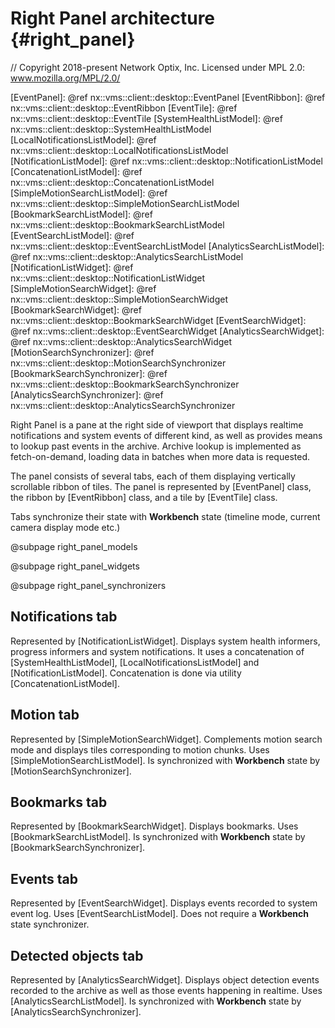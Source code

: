 # Right Panel architecture {#right_panel}

// Copyright 2018-present Network Optix, Inc. Licensed under MPL 2.0: www.mozilla.org/MPL/2.0/

[EventPanel]: @ref nx::vms::client::desktop::EventPanel
[EventRibbon]: @ref nx::vms::client::desktop::EventRibbon
[EventTile]: @ref nx::vms::client::desktop::EventTile
[SystemHealthListModel]: @ref nx::vms::client::desktop::SystemHealthListModel
[LocalNotificationsListModel]: @ref nx::vms::client::desktop::LocalNotificationsListModel
[NotificationListModel]: @ref nx::vms::client::desktop::NotificationListModel
[ConcatenationListModel]: @ref nx::vms::client::desktop::ConcatenationListModel
[SimpleMotionSearchListModel]: @ref nx::vms::client::desktop::SimpleMotionSearchListModel
[BookmarkSearchListModel]: @ref nx::vms::client::desktop::BookmarkSearchListModel
[EventSearchListModel]: @ref nx::vms::client::desktop::EventSearchListModel
[AnalyticsSearchListModel]: @ref nx::vms::client::desktop::AnalyticsSearchListModel
[NotificationListWidget]: @ref nx::vms::client::desktop::NotificationListWidget
[SimpleMotionSearchWidget]: @ref nx::vms::client::desktop::SimpleMotionSearchWidget
[BookmarkSearchWidget]: @ref nx::vms::client::desktop::BookmarkSearchWidget
[EventSearchWidget]: @ref nx::vms::client::desktop::EventSearchWidget
[AnalyticsSearchWidget]: @ref nx::vms::client::desktop::AnalyticsSearchWidget
[MotionSearchSynchronizer]: @ref nx::vms::client::desktop::MotionSearchSynchronizer
[BookmarkSearchSynchronizer]: @ref nx::vms::client::desktop::BookmarkSearchSynchronizer
[AnalyticsSearchSynchronizer]: @ref nx::vms::client::desktop::AnalyticsSearchSynchronizer

Right Panel is a pane at the right side of viewport that displays realtime notifications and 
system events of different kind, as well as provides means to lookup past events in the archive. 
Archive lookup is implemented as fetch-on-demand, loading data in batches when more data 
is requested.

The panel consists of several tabs, each of them displaying vertically scrollable ribbon of tiles.
The panel is represented by [EventPanel] class, the ribbon by [EventRibbon] class, and a tile
by [EventTile] class.

Tabs synchronize their state with **Workbench** state (timeline mode, current camera display mode
etc.)

@subpage right_panel_models

@subpage right_panel_widgets

@subpage right_panel_synchronizers

## Notifications tab
Represented by [NotificationListWidget]. Displays system health informers, progress informers and
system notifications. It uses a concatenation of [SystemHealthListModel], [LocalNotificationsListModel] and
[NotificationListModel]. Concatenation is done via utility [ConcatenationListModel].

## Motion tab
Represented by [SimpleMotionSearchWidget]. Complements motion search mode and displays tiles 
corresponding to motion chunks. Uses [SimpleMotionSearchListModel]. Is synchronized with
**Workbench** state by [MotionSearchSynchronizer].

## Bookmarks tab
Represented by [BookmarkSearchWidget]. Displays bookmarks. Uses [BookmarkSearchListModel].
Is synchronized with **Workbench** state by [BookmarkSearchSynchronizer].

## Events tab
Represented by [EventSearchWidget]. Displays events recorded to system event log. Uses 
[EventSearchListModel]. Does not require a **Workbench** state synchronizer.

## Detected objects tab
Represented by [AnalyticsSearchWidget]. Displays object detection events recorded to the
archive as well as those events happening in realtime. Uses [AnalyticsSearchListModel].
Is synchronized with **Workbench** state by [AnalyticsSearchSynchronizer].

